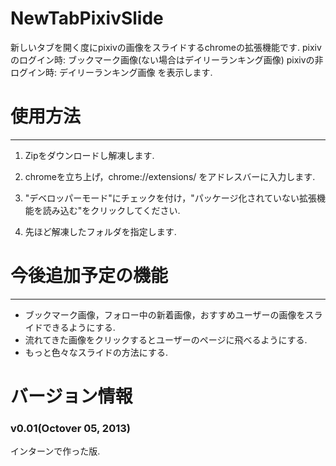 NewTabPixivSlide
================
新しいタブを開く度にpixivの画像をスライドするchromeの拡張機能です.
pixivのログイン時: ブックマーク画像(ない場合はデイリーランキング画像)
pixivの非ログイン時: デイリーランキング画像
を表示します.


# 使用方法
----
1. Zipをダウンロードし解凍します.

2. chromeを立ち上げ，chrome://extensions/ をアドレスバーに入力します.

3. "デベロッパーモード"にチェックを付け，"パッケージ化されていない拡張機能を読み込む"をクリックしてください.

4. 先ほど解凍したフォルダを指定します.


# 今後追加予定の機能
---
- ブックマーク画像，フォロー中の新着画像，おすすめユーザーの画像をスライドできるようにする.
- 流れてきた画像をクリックするとユーザーのページに飛べるようにする.
- もっと色々なスライドの方法にする.


# バージョン情報
### v0.01(Octover 05, 2013)

インターンで作った版. 
